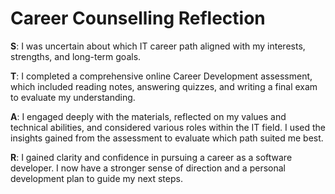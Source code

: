 # Career Counselling Reflection

**S**: I was uncertain about which IT career path aligned with my interests, strengths, and long-term goals.

**T**: I completed a comprehensive online Career Development assessment, which included reading notes, answering quizzes, and writing a final exam to evaluate my understanding.

**A**: I engaged deeply with the materials, reflected on my values and technical abilities, and considered various roles within the IT field. I used the insights gained from the assessment to evaluate which path suited me best.

**R**: I gained clarity and confidence in pursuing a career as a software developer. I now have a stronger sense of direction and a personal development plan to guide my next steps.
